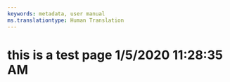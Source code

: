 ```yaml
---
keywords: metadata, user manual
ms.translationtype: Human Translation
---
```

# this is a test page 1/5/2020 11:28:35 AM
